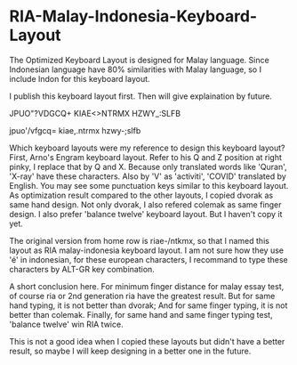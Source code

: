 # RIA-Malay-Indonesia-Keyboard-Layout
The Optimized Keyboard Layout is designed for Malay language. Since Indonesian language have 80% similarities with Malay language, so I include Indon for this keyboard layout.

I publish this keyboard layout first. Then will give explaination by future.

JPUO"?VDGCQ+
KIAE<>NTRMX
HZWY_:SLFB

jpuo'/vfgcq=
kiae,.ntrmx
hzwy-;slfb

Which keyboard layouts were my reference to design this keyboard layout? First, Arno's Engram keyboard layout. Refer to his Q and Z position at right pinky, I replace that by Q and X. Because only translated words like 'Quran', 'X-ray' have these characters. Also by 'V' as 'activiti', 'COVID' translated by English. You may see some punctuation keys similar to this keyboard layout.
As optimization result compared to the other layouts, I copied dvorak as same hand design. Not only dvorak, I also refered colemak as same finger design.
I also prefer 'balance twelve' keyboard layout. But I haven't copy it yet.

The original version from home row is riae-/ntkmx, so that I named this layout as RIA malay-indonesia keyboard layout.
I am not sure how they use 'é' in indonesian, for these european characters, I recommand to type these characters by ALT-GR key combination.

A short conclusion here. For minimum finger distance for malay essay test, of course ria or 2nd generation ria have the greatest result. 
But for same hand typing, it is not better than dvorak; And for same finger typing, it is not better than colemak. Finally, for same hand and same finger typing test, 'balance twelve' win RIA twice.

This is not a good idea when I copied these layouts but didn't have a better result, so maybe I will keep designing in a better one in the future.

